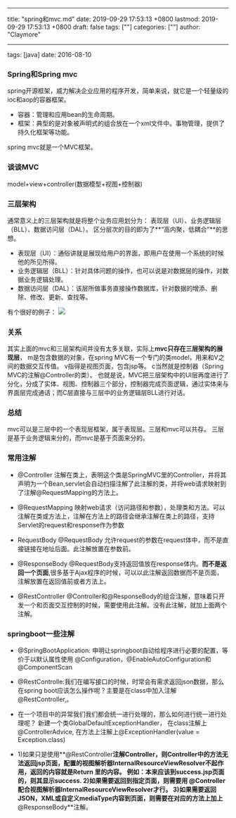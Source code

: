 
---
title: "spring和mvc.md"
date: 2019-09-29 17:53:13 +0800
lastmod: 2019-09-29 17:53:13 +0800
draft: false
tags: [""]
categories: [""]
author: "Claymore"

---
tags: [java] date: 2016-08-10 


### Spring和Spring mvc 
spring开源框架，威力解决企业应用的程序开发，简单来说，就它是一个轻量级的ioc和aop的容器框架。

* 容器：管理和应用bean的生命周期。
* 框架：典型的是对象被声明式的组合放在一个xml文件中。事物管理，提供了持久化框架等功能。

spring mvc就是一个MVC框架。

### 谈谈MVC
model+view+controller(数据模型+视图+控制器)
### 三层架构
 通常意义上的三层架构就是将整个业务应用划分为：
 表现层（UI）、业务逻辑层（BLL）、数据访问层（DAL）。
区分层次的目的即为了**“高内聚，低耦合”**的思想。

* 表现层（UI）：通俗讲就是展现给用户的界面，即用户在使用一个系统的时候他的所见所得。   
* 业务逻辑层（BLL）：针对具体问题的操作，也可以说是对数据层的操作，对数据业务逻辑处理。   
* 数据访问层（DAL）：该层所做事务直接操作数据库，针对数据的增添、删除、修改、更新、查找等。 

有个很好的例子：
![](http://7xs1eq.com1.z0.glb.clouddn.com/%E4%B8%89%E5%B1%82%E6%9E%B6%E6%9E%84.png)

### 关系
其实上面的mvc和三层架构间并没有太多关联，实际上**mvc只存在三层架构的展现层**，
m是包含数据的对象，在spring MVC有一个专门的类model，用来和V之间的数据交互传值。
v指得是视图页面，包含jsp等。
c当然就是控制器（Spring MVC的注解@Controller的类）。
也就是说，MVC把三层架构中的UI层再度进行了分化，分成了实体、视图、控制器三个部分，控制器完成页面逻辑，通过实体来与界面层完成通话；而C层直接与三层中的业务逻辑层BLL进行对话。

### 总结
mvc可以是三层中的一个表现层框架，属于表现层。三层和mvc可以共存。
三层是基于业务逻辑来分的，而mvc是基于页面来分的。

### 常用注解
* @Controller
  注解在类上，表明这个类是SpringMVC里的Controller，并将其声明为一个Bean,servlet会自动扫描注解了此注解的类，并将web请求映射到了注解@RequestMapping的方法上。

* @RequestMapping
  映射web请求（访问路径和参数），处理类和方法。可以注解在类或方法上，注解在方法上的路径会继承注解在类上的路径，支持Servlet的request和response作为参数

* RequestBody 
  @RequestBody 允许request的参数在request体中，而不是直接链接在地址后面。此注解放置在参数前。

* @ResponseBody
  @RequestBody支持返回值放在response体内。**而不是返回一个页面**,很多基于Ajax程序的时候，可以以此注解返回数据而不是页面，注解放置在返回值前或者方法上。

* @RestController 
  @Controller和@ResponseBody的组合注解，意味着只开发一个和页面交互控制的时候，需要使用此注解。没有此注解，就加上面两个注解。

### springboot一些注解

* @SpringBootApplication: 申明让springboot自动给程序进行必要的配置，等价于以默认属性使用 @Configuration，@EnableAutoConfiguration和@ComponentScan

* @RestControlle:我们在编写接口的时候，时常会有需求返回json数据，那么在spring boot应该怎么操作呢？主要是在class中加入注解@RestController,。

* 在一个项目中的异常我们我们都会统一进行处理的，那么如何进行统一进行处理呢？
  新建一个类GlobalDefaultExceptionHandler，
  在class注解上@ControllerAdvice,
  在方法上注解上@ExceptionHandler(value = Exception.class)

* 1)如果只是使用**@RestController**注解Controller，则Controller中的方法无法返回jsp页面，配置的视图解析器InternalResourceViewResolver不起作用，返回的内容就是Return 里的内容。
  例如：本来应该到success.jsp页面的，则其显示success.
  2)如果需要返回到指定页面，则需要用 **@Controller**配合视图解析器InternalResourceViewResolver才行。
  3)如果需要返回JSON，XML或自定义mediaType内容到页面，则需要在对应的方法上加上**@ResponseBody**注解。